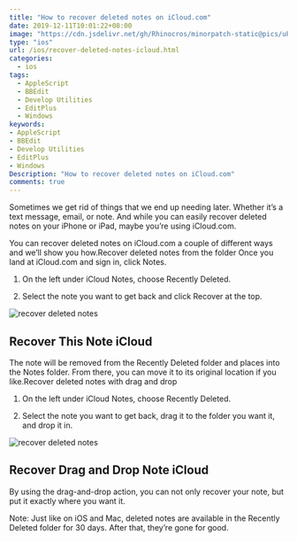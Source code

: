 ```yaml
---
title: "How to recover deleted notes on iCloud.com"
date: 2019-12-11T10:01:22+08:00
image: "https://cdn.jsdelivr.net/gh/Rhinocros/minorpatch-static@pics/uPic/VI9BlC.jpg"
type: "ios"
url: /ios/recover-deleted-notes-icloud.html
categories:
  - ios
tags:
  - AppleScript
  - BBEdit
  - Develop Utilities
  - EditPlus
  - Windows
keywords:
- AppleScript
- BBEdit
- Develop Utilities
- EditPlus
- Windows
Description: "How to recover deleted notes on iCloud.com"
comments: true
---
```



Sometimes we get rid of things that we end up needing later. Whether it’s a text message, email, or note. And while you can easily recover deleted notes on your iPhone or iPad, maybe you’re using iCloud.com.

You can recover deleted notes on iCloud.com a couple of different ways and we’ll show you how.Recover deleted notes from the folder
Once you land at iCloud.com and sign in, click Notes.

1) On the left under iCloud Notes, choose Recently Deleted.

2) Select the note you want to get back and click Recover at the top.

![recover deleted notes](https://cdn.jsdelivr.net/gh/Rhinocros/minorpatch-static@pics/uPic/r6SnyS.jpg)

## Recover This Note iCloud

The note will be removed from the Recently Deleted folder and places into the Notes folder. From there, you can move it to its original location if you like.Recover deleted notes with drag and drop

1) On the left under iCloud Notes, choose Recently Deleted.

2) Select the note you want to get back, drag it to the folder you want it, and drop it in.

![recover deleted notes](https://cdn.jsdelivr.net/gh/Rhinocros/minorpatch-static@pics/uPic/XJ9wuI.jpg)


## Recover Drag and Drop Note iCloud

By using the drag-and-drop action, you can not only recover your note, but put it exactly where you want it.

Note: Just like on iOS and Mac, deleted notes are available in the Recently Deleted folder for 30 days. After that, they’re gone for good.

